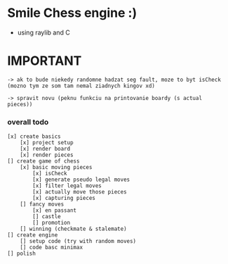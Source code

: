 # Smile Chess engine :)
- using raylib and C

# IMPORTANT
    -> ak to bude niekedy randomne hadzat seg fault, moze to byt isCheck (mozno tym ze som tam nemal ziadnych kingov xd)

    -> spravit novu (peknu funkciu na printovanie boardy (s actual pieces))

### overall todo 
    [x] create basics
        [x] project setup
        [x] render board
        [x] render pieces
    [] create game of chess
        [x] basic moving pieces
            [x] isCheck
            [x] generate pseudo legal moves
            [x] filter legal moves
            [x] actually move those pieces
            [x] capturing pieces
        [] fancy moves 
            [x] en passant 
            [] castle
            [] promotion
        [] winning (checkmate & stalemate)
    [] create engine
        [] setup code (try with random moves)
        [] code basc minimax
    [] polish
